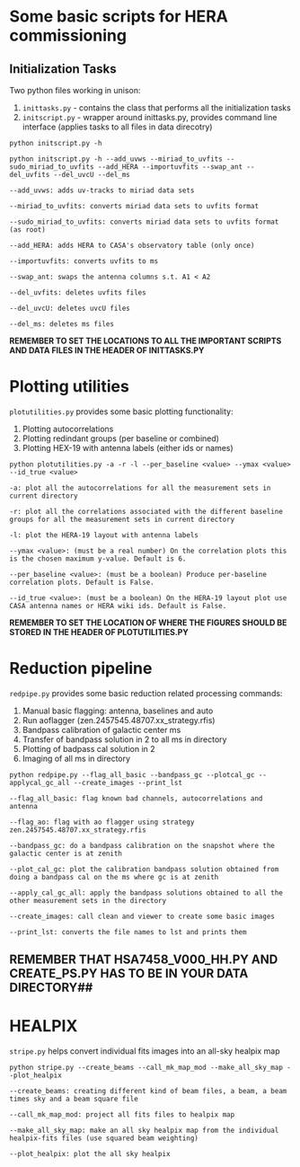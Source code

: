 # Some basic scripts for HERA commissioning

## Initialization Tasks

Two python files working in unison:

1. `inittasks.py` - contains the class that performs all the initialization tasks
2. `initscript.py` - wrapper around inittasks.py, provides command line interface (applies tasks to all files in data direcotry)

`python initscript.py -h`

`python initscript.py -h --add_uvws --miriad_to_uvfits --sudo_miriad_to_uvfits --add_HERA --importuvfits --swap_ant --del_uvfits --del_uvcU --del_ms`

`--add_uvws: adds uv-tracks to miriad data sets`

`--miriad_to_uvfits: converts miriad data sets to uvfits format`

`--sudo_miriad_to_uvfits: converts miriad data sets to uvfits format (as root)`

`--add_HERA: adds HERA to CASA's observatory table (only once)`

`--importuvfits: converts uvfits to ms`

`--swap_ant: swaps the antenna columns s.t. A1 < A2`

`--del_uvfits: deletes uvfits files`

`--del_uvcU: deletes uvcU files`

`--del_ms: deletes ms files`

**REMEMBER TO SET THE LOCATIONS TO ALL THE IMPORTANT SCRIPTS AND DATA FILES IN THE HEADER OF INITTASKS.PY**

# Plotting utilities

`plotutilities.py` provides some basic plotting functionality:

1. Plotting autocorrelations
2. Plotting redindant groups (per baseline or combined)
3. Plotting HEX-19 with antenna labels (either ids or names)

`python plotutilities.py -a -r -l --per_baseline <value> --ymax <value> --id_true <value>`

`-a: plot all the autocorrelations for all the measurement sets in current directory`

`-r: plot all the correlations associated with the different baseline groups for all the measurement sets in current directory`

`-l: plot the HERA-19 layout with antenna labels`

`--ymax <value>: (must be a real number) On the correlation plots this is the chosen maximum y-value. Default is 6.`

`--per_baseline <value>: (must be a boolean) Produce per-baseline correlation plots. Default is False.`

`--id_true <value>: (must be a boolean) On the HERA-19 layout plot use CASA antenna names or HERA wiki ids. Default is False.`

**REMEMBER TO SET THE LOCATION OF WHERE THE FIGURES SHOULD BE STORED IN THE HEADER OF PLOTUTILITIES.PY**

# Reduction pipeline

`redpipe.py` provides some basic reduction related processing commands:

1. Manual basic flagging: antenna, baselines and auto
2. Run aoflagger (zen.2457545.48707.xx_strategy.rfis)
3. Bandpass calibration of galactic center ms
4. Transfer of bandpass solution in 2 to all ms in directory
5. Plotting of badpass cal solution in 2
6. Imaging of all ms in directory

`python redpipe.py --flag_all_basic --bandpass_gc --plotcal_gc --applycal_gc_all --create_images --print_lst`

`--flag_all_basic: flag known bad channels, autocorrelations and antenna`

`--flag_ao: flag with ao flagger using strategy zen.2457545.48707.xx_strategy.rfis`

`--bandpass_gc: do a bandpass calibration on the snapshot where the galactic center is at zenith`

`--plot_cal_gc: plot the calibration bandpass solution obtained from doing a bandpass cal on the ms where gc is at zenith`

`--apply_cal_gc_all: apply the bandpass solutions obtained to all the other measurement sets in the directory`

`--create_images: call clean and viewer to create some basic images`

`--print_lst: converts the file names to lst and prints them`

## REMEMBER THAT HSA7458_V000_HH.PY AND CREATE_PS.PY HAS TO BE IN YOUR DATA DIRECTORY##

# HEALPIX

`stripe.py` helps convert individual fits images into an all-sky healpix map

`python stripe.py --create_beams --call_mk_map_mod --make_all_sky_map --plot_healpix`

`--create_beams: creating different kind of beam files, a beam, a beam times sky and a beam square file`

`--call_mk_map_mod: project all fits files to healpix map`

`--make_all_sky_map: make an all sky healpix map from the individual healpix-fits files (use squared beam weighting)`

`--plot_healpix: plot the all sky healpix`
